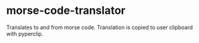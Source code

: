 # morse-code-translator
Translates to and from morse code.
Translation is copied to user clipboard with pyperclip.
